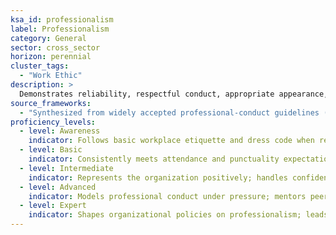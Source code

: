 ```yaml
---
ksa_id: professionalism
label: Professionalism
category: General
sector: cross_sector
horizon: perennial
cluster_tags:
  - "Work Ethic"
description: >
  Demonstrates reliability, respectful conduct, appropriate appearance, and a commitment to ethical standards.
source_frameworks:
  - "Synthesized from widely accepted professional-conduct guidelines (public domain)"
proficiency_levels:
  - level: Awareness
    indicator: Follows basic workplace etiquette and dress code when reminded.
  - level: Basic
    indicator: Consistently meets attendance and punctuality expectations; maintains courteous interactions.
  - level: Intermediate
    indicator: Represents the organization positively; handles confidential information responsibly.
  - level: Advanced
    indicator: Models professional conduct under pressure; mentors peers in workplace etiquette and ethics.
  - level: Expert
    indicator: Shapes organizational policies on professionalism; leads initiatives to uphold and evolve ethical standards industry-wide.
---
```

